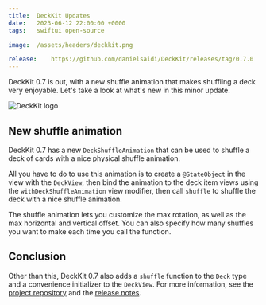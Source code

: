 ```yaml
---
title:  DeckKit Updates
date:   2023-06-12 22:00:00 +0000
tags:   swiftui open-source

image:  /assets/headers/deckkit.png

release:    https://github.com/danielsaidi/DeckKit/releases/tag/0.7.0
---
```


DeckKit 0.7 is out, with a new shuffle animation that makes shuffling a deck very enjoyable. Let's take a look at what's new in this minor update.

![DeckKit logo]({{page.image}})


## New shuffle animation

DeckKit 0.7 has a new `DeckShuffleAnimation` that can be used to shuffle a deck of cards with a nice physical shuffle animation.

All you have to do to use this animation is to create a `@StateObject` in the view with the `DeckView`, then bind the animation to the deck item views using the `withDeckShuffleAnimation` view modifier, then call `shuffle` to shuffle the deck with a nice shuffle animation.

The shuffle animation lets you customize the max rotation, as well as the max horizontal and vertical offset. You can also specify how many shuffles you want to make each time you call the function.


## Conclusion

Other than this, DeckKit 0.7 also adds a `shuffle` function to the `Deck` type and a convenience initializer to the `DeckView`. For more information, see the [project repository]({{site.deckkit}}) and the [release notes]({{page.release}}).